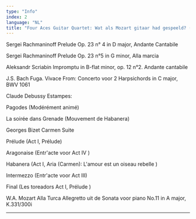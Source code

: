 ```yaml
---
type: "Info"
index: 2
language: "NL"
title: "Four Aces Guitar Quartet: Wat als Mozart gitaar had gespeeld? (60min.)"
---
```

Sergei Rachmaninoff Prelude Op. 23 n° 4 in D major, Andante Cantabile

Sergei Rachmaninoff Prelude Op. 23 n°5 in G minor, Alla marcia

Aleksandr Scriabin Impromptu in B-flat minor, op. 12 n°2.  Andante cantabile

J.S. Bach Fuga. Vivace From: Concerto voor 2 Harpsichords in C major, BWV 1061

Claude Debussy Estampes:

Pagodes (Modérément animé)

La soirée dans Grenade (Mouvement de Habanera)

Georges Bizet Carmen Suite 

Prélude (Act I, Prélude)

Aragonaise (Entr'acte voor Act IV )

Habanera (Act I, Aria (Carmen): L'amour est un oiseau rebelle )

Intermezzo (Entr'acte voor Act III)

Final (Les toreadors Act I, Prélude )

W.A. Mozart Alla Turca 	Allegretto uit de Sonata voor piano No.11 in A major, K.331/300i


--------------------